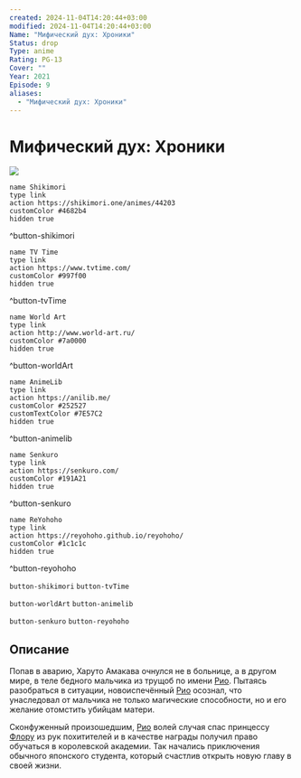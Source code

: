 ```yaml
---
created: 2024-11-04T14:20:44+03:00
modified: 2024-11-04T14:20:44+03:00
Name: "Мифический дух: Хроники"
Status: drop
Type: anime
Rating: PG-13
Cover: ""
Year: 2021
Episode: 9
aliases:
  - "Мифический дух: Хроники"
---
```


# Мифический дух: Хроники

![](https://nyaa.shikimori.one/uploads/poster/animes/44203/d00835cdbd7f680e7fd2c122f396fe9e.jpeg)

```button
name Shikimori
type link
action https://shikimori.one/animes/44203
customColor #4682b4
hidden true
```
^button-shikimori

```button
name TV Time
type link
action https://www.tvtime.com/
customColor #997f00
hidden true
```
^button-tvTime

```button
name World Art
type link
action http://www.world-art.ru/
customColor #7a0000
hidden true
```
^button-worldArt

```button
name AnimeLib
type link
action https://anilib.me/
customColor #252527
customTextColor #7E57C2
hidden true
```
^button-animelib

```button
name Senkuro
type link
action https://senkuro.com/
customColor #191A21
hidden true
```
^button-senkuro

```button
name ReYohoho
type link
action https://reyohoho.github.io/reyohoho/
customColor #1c1c1c
hidden true
```
^button-reyohoho

`button-shikimori` `button-tvTime`

`button-worldArt` `button-animelib`

`button-senkuro` `button-reyohoho`

## Описание

Попав в аварию, Харуто Амакава очнулся не в больнице, а в другом мире, в теле бедного мальчика из трущоб по имени [Рио](https://shikimori.one/characters/147858-rio). Пытаясь разобраться в ситуации, новоиспечённый [Рио](https://shikimori.one/characters/147858-rio) осознал, что унаследовал от мальчика не только магические способности, но и его желание отомстить убийцам матери. 

Сконфуженный произошедшим, [Рио](https://shikimori.one/characters/147858-rio) волей случая спас принцессу [Флору](https://shikimori.one/characters/188701-flora-beltrum) из рук похитителей и в качестве награды получил право обучаться в королевской академии. Так начались приключения обычного японского студента, который счастлив открыть новую главу в своей жизни.
